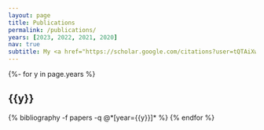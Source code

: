 ```yaml
---
layout: page
title: Publications
permalink: /publications/
years: [2023, 2022, 2021, 2020]
nav: true
subtitle: My <a href="https://scholar.google.com/citations?user=tQTAiXwAAAAJ&hl=en"> Google Scholar </a> is more likely to be up to date.
---
```

<!-- _pages/publications.md -->
<div class="publications">

{%- for y in page.years %}
  <h2 class="year">{{y}}</h2>
  {% bibliography -f papers -q @*[year={{y}}]* %}
{% endfor %}

</div>